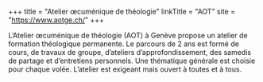 +++
title = "Atelier œcuménique de théologie"
linkTitle = "AOT"
site = "https://www.aotge.ch/"
+++

L’Atelier œcuménique de théologie (AOT) à Genève propose un atelier de formation théologique permanente. Le parcours de 2 ans est formé de cours, de travaux de groupe, d’ateliers d’approfondissement, des samedis de partage et d’entretiens personnels. Une thématique générale est choisie pour chaque volée. L’atelier est exigeant mais ouvert à toutes et à tous.
